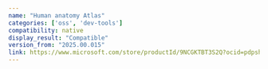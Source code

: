 ```yaml
---
name: "Human anatomy Atlas"
categories: ['oss', 'dev-tools']
compatibility: native
display_result: "Compatible"
version_from: "2025.00.015"
link: https://www.microsoft.com/store/productId/9NCGKTBT3S2Q?ocid=pdpshare
---
```

